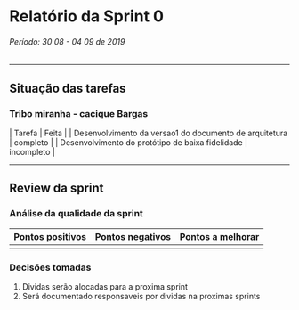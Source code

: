 # Relatório da Sprint 0

###### Período: 30 08 - 04 09 de 2019

------

## Situação das tarefas

### Tribo miranha - cacique Bargas

| Tarefa | Feita |
| Desenvolvimento da versao1 do documento de arquitetura | completo |
| Desenvolvimento do protótipo de baixa fidelidade | incompleto |

---

## Review da sprint

### Análise da qualidade da sprint

| Pontos positivos | Pontos negativos | Pontos a melhorar |
| ---------------- | ---------------- | ----------------- |
|                  |                  |                   |

### Decisões tomadas

1. Dividas serão alocadas para a proxima sprint
2. Será documentado responsaveis por dividas na proximas sprints
